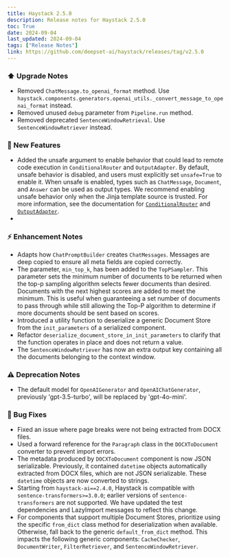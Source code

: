 ```yaml
---
title: Haystack 2.5.0
description: Release notes for Haystack 2.5.0
toc: True
date: 2024-09-04
last_updated: 2024-09-04
tags: ["Release Notes"]
link: https://github.com/deepset-ai/haystack/releases/tag/v2.5.0
---
```


### ⬆️ Upgrade Notes

- Removed `ChatMessage.to_openai_format` method. Use `haystack.components.generators.openai_utils._convert_message_to_openai_format` instead.
- Removed unused `debug` parameter from `Pipeline.run` method.
- Removed deprecated `SentenceWindowRetrieval`. Use `SentenceWindowRetriever` instead.

### 🚀 New Features

- Added the unsafe argument to enable behavior that could lead to remote code execution in `ConditionalRouter` and `OutputAdapter`. By default, unsafe behavior is disabled, and users must explicitly set `unsafe=True` to enable it. When unsafe is enabled, types such as `ChatMessage`, `Document`, and `Answer` can be used as output types. We recommend enabling unsafe behavior only when the Jinja template source is trusted. For more information, see the documentation for [`ConditionalRouter`](https://docs.haystack.deepset.ai/docs/conditionalrouter#unsafe-behaviour) and [`OutputAdapter`](https://docs.haystack.deepset.ai/docs/outputadapter#unsafe-behaviour).
-

### ⚡️ Enhancement Notes

- Adapts how `ChatPromptBuilder` creates `ChatMessages`. Messages are deep copied to ensure all meta fields are copied correctly.
- The parameter, `min_top_k`, has been added to the `TopPSampler`. This parameter sets the minimum number of documents to be returned when the top-p sampling algorithm selects fewer documents than desired. Documents with the next highest scores are added to meet the minimum. This is useful when guaranteeing a set number of documents to pass through while still allowing the Top-P algorithm to determine if more documents should be sent based on scores.
- Introduced a utility function to deserialize a generic Document Store from the `init_parameters` of a serialized component.
- Refactor `deserialize_document_store_in_init_parameters` to clarify that the function operates in place and does not return a value.
- The `SentenceWindowRetriever` has now an extra output key containing all the documents belonging to the context window.

### ⚠️ Deprecation Notes

- The default model for `OpenAIGenerator` and `OpenAIChatGenerator`, previously 'gpt-3.5-turbo', will be replaced by 'gpt-4o-mini'.

### 🐛 Bug Fixes

- Fixed an issue where page breaks were not being extracted from DOCX files.
- Used a forward reference for the `Paragraph` class in the `DOCXToDocument` converter to prevent import errors.
- The metadata produced by `DOCXToDocument` component is now JSON serializable. Previously, it contained `datetime` objects automatically extracted from DOCX files, which are not JSON serializable. These `datetime` objects are now converted to strings.
- Starting from `haystack-ai==2.4.0`, Haystack is compatible with `sentence-transformers>=3.0.0`; earlier versions of `sentence-transformers` are not supported. We have updated the test dependencies and LazyImport messages to reflect this change.
- For components that support multiple Document Stores, prioritize using the specific `from_dict` class method for deserialization when available. Otherwise, fall back to the generic `default_from_dict` method. This impacts the following generic components: `CacheChecker`, `DocumentWriter`, `FilterRetriever`, and `SentenceWindowRetriever`.
